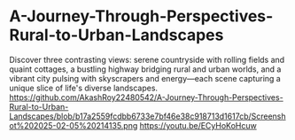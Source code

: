 # A-Journey-Through-Perspectives-Rural-to-Urban-Landscapes
Discover three contrasting views: serene countryside with rolling fields and quaint cottages, a bustling highway bridging rural and urban worlds, and a vibrant city pulsing with skyscrapers and energy—each scene capturing a unique slice of life's diverse landscapes.
https://github.com/AkashRoy22480542/A-Journey-Through-Perspectives-Rural-to-Urban-Landscapes/blob/b17a2559fcdbb6733e7bf46e38c918713d1617cb/Screenshot%202025-02-05%20214135.png
https://youtu.be/ECyHoKoHcuw
